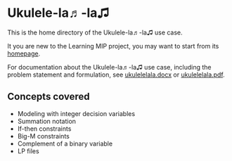 # Ukulele-la♬-la♫
This is the home directory of the Ukulele-la♬-la♫
use case.

It you are new to the Learning MIP project, 
you may want to start from its
[homepage](
https://mip-master.github.io/learning_mip/).

For documentation about the Ukulele-la♬-la♫ use case, 
including the problem statement and formulation, see 
[ukulelelala.docx](
../ukulelelala/docs/ukulelelala.docx)
or 
[ukulelelala.pdf](
../ukulelelala/docs/ukulelelala.pdf).

## Concepts covered
- Modeling with integer decision variables
- Summation notation
- If-then constraints
- Big-M constraints
- Complement of a binary variable
- LP files

